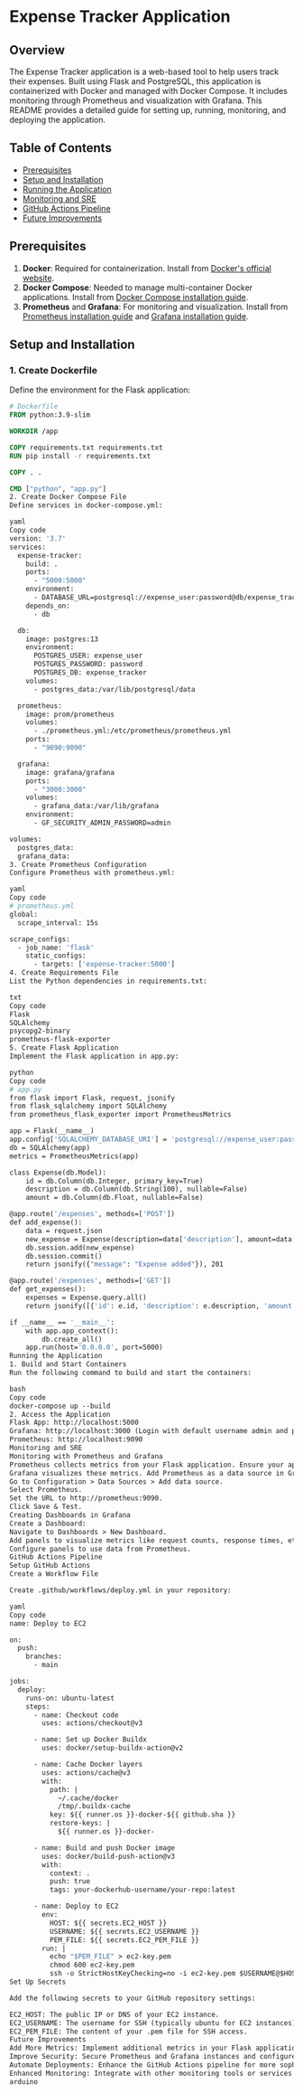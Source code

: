 # Expense Tracker Application

## Overview

The Expense Tracker application is a web-based tool to help users track their expenses. Built using Flask and PostgreSQL, this application is containerized with Docker and managed with Docker Compose. It includes monitoring through Prometheus and visualization with Grafana. This README provides a detailed guide for setting up, running, monitoring, and deploying the application.

## Table of Contents

- [Prerequisites](#prerequisites)
- [Setup and Installation](#setup-and-installation)
- [Running the Application](#running-the-application)
- [Monitoring and SRE](#monitoring-and-sre)
- [GitHub Actions Pipeline](#github-actions-pipeline)
- [Future Improvements](#future-improvements)

## Prerequisites

1. **Docker**: Required for containerization. Install from [Docker's official website](https://docs.docker.com/get-docker/).
2. **Docker Compose**: Needed to manage multi-container Docker applications. Install from [Docker Compose installation guide](https://docs.docker.com/compose/install/).
3. **Prometheus** and **Grafana**: For monitoring and visualization. Install from [Prometheus installation guide](https://prometheus.io/docs/prometheus/latest/installation/) and [Grafana installation guide](https://grafana.com/docs/grafana/latest/installation/).

## Setup and Installation

### 1. Create Dockerfile

Define the environment for the Flask application:

```dockerfile
# Dockerfile
FROM python:3.9-slim

WORKDIR /app

COPY requirements.txt requirements.txt
RUN pip install -r requirements.txt

COPY . .

CMD ["python", "app.py"]
2. Create Docker Compose File
Define services in docker-compose.yml:

yaml
Copy code
version: '3.7'
services:
  expense-tracker:
    build: .
    ports:
      - "5000:5000"
    environment:
      - DATABASE_URL=postgresql://expense_user:password@db/expense_tracker
    depends_on:
      - db

  db:
    image: postgres:13
    environment:
      POSTGRES_USER: expense_user
      POSTGRES_PASSWORD: password
      POSTGRES_DB: expense_tracker
    volumes:
      - postgres_data:/var/lib/postgresql/data

  prometheus:
    image: prom/prometheus
    volumes:
      - ./prometheus.yml:/etc/prometheus/prometheus.yml
    ports:
      - "9090:9090"

  grafana:
    image: grafana/grafana
    ports:
      - "3000:3000"
    volumes:
      - grafana_data:/var/lib/grafana
    environment:
      - GF_SECURITY_ADMIN_PASSWORD=admin

volumes:
  postgres_data:
  grafana_data:
3. Create Prometheus Configuration
Configure Prometheus with prometheus.yml:

yaml
Copy code
# prometheus.yml
global:
  scrape_interval: 15s

scrape_configs:
  - job_name: 'flask'
    static_configs:
      - targets: ['expense-tracker:5000']
4. Create Requirements File
List the Python dependencies in requirements.txt:

txt
Copy code
Flask
SQLAlchemy
psycopg2-binary
prometheus-flask-exporter
5. Create Flask Application
Implement the Flask application in app.py:

python
Copy code
# app.py
from flask import Flask, request, jsonify
from flask_sqlalchemy import SQLAlchemy
from prometheus_flask_exporter import PrometheusMetrics

app = Flask(__name__)
app.config['SQLALCHEMY_DATABASE_URI'] = 'postgresql://expense_user:password@db/expense_tracker'
db = SQLAlchemy(app)
metrics = PrometheusMetrics(app)

class Expense(db.Model):
    id = db.Column(db.Integer, primary_key=True)
    description = db.Column(db.String(100), nullable=False)
    amount = db.Column(db.Float, nullable=False)

@app.route('/expenses', methods=['POST'])
def add_expense():
    data = request.json
    new_expense = Expense(description=data['description'], amount=data['amount'])
    db.session.add(new_expense)
    db.session.commit()
    return jsonify({"message": "Expense added"}), 201

@app.route('/expenses', methods=['GET'])
def get_expenses():
    expenses = Expense.query.all()
    return jsonify([{'id': e.id, 'description': e.description, 'amount': e.amount} for e in expenses])

if __name__ == '__main__':
    with app.app_context():
        db.create_all()
    app.run(host='0.0.0.0', port=5000)
Running the Application
1. Build and Start Containers
Run the following command to build and start the containers:

bash
Copy code
docker-compose up --build
2. Access the Application
Flask App: http://localhost:5000
Grafana: http://localhost:3000 (Login with default username admin and password admin)
Prometheus: http://localhost:9090
Monitoring and SRE
Monitoring with Prometheus and Grafana
Prometheus collects metrics from your Flask application. Ensure your application exposes metrics at the /metrics endpoint using prometheus-flask-exporter.
Grafana visualizes these metrics. Add Prometheus as a data source in Grafana:
Go to Configuration > Data Sources > Add data source.
Select Prometheus.
Set the URL to http://prometheus:9090.
Click Save & Test.
Creating Dashboards in Grafana
Create a Dashboard:
Navigate to Dashboards > New Dashboard.
Add panels to visualize metrics like request counts, response times, etc.
Configure panels to use data from Prometheus.
GitHub Actions Pipeline
Setup GitHub Actions
Create a Workflow File

Create .github/workflows/deploy.yml in your repository:

yaml
Copy code
name: Deploy to EC2

on:
  push:
    branches:
      - main

jobs:
  deploy:
    runs-on: ubuntu-latest
    steps:
      - name: Checkout code
        uses: actions/checkout@v3

      - name: Set up Docker Buildx
        uses: docker/setup-buildx-action@v2

      - name: Cache Docker layers
        uses: actions/cache@v3
        with:
          path: |
            ~/.cache/docker
            /tmp/.buildx-cache
          key: ${{ runner.os }}-docker-${{ github.sha }}
          restore-keys: |
            ${{ runner.os }}-docker-

      - name: Build and push Docker image
        uses: docker/build-push-action@v3
        with:
          context: .
          push: true
          tags: your-dockerhub-username/your-repo:latest

      - name: Deploy to EC2
        env:
          HOST: ${{ secrets.EC2_HOST }}
          USERNAME: ${{ secrets.EC2_USERNAME }}
          PEM_FILE: ${{ secrets.EC2_PEM_FILE }}
        run: |
          echo "$PEM_FILE" > ec2-key.pem
          chmod 600 ec2-key.pem
          ssh -o StrictHostKeyChecking=no -i ec2-key.pem $USERNAME@$HOST "cd /home/ubuntu/expense-tracker && docker-compose pull && docker-compose up --build -d"
Set Up Secrets

Add the following secrets to your GitHub repository settings:

EC2_HOST: The public IP or DNS of your EC2 instance.
EC2_USERNAME: The username for SSH (typically ubuntu for EC2 instances).
EC2_PEM_FILE: The content of your .pem file for SSH access.
Future Improvements
Add More Metrics: Implement additional metrics in your Flask application for enhanced monitoring.
Improve Security: Secure Prometheus and Grafana instances and configure authentication for your Flask application.
Automate Deployments: Enhance the GitHub Actions pipeline for more sophisticated deployment workflows.
Enhanced Monitoring: Integrate with other monitoring tools or services for comprehensive application health tracking.
arduino
